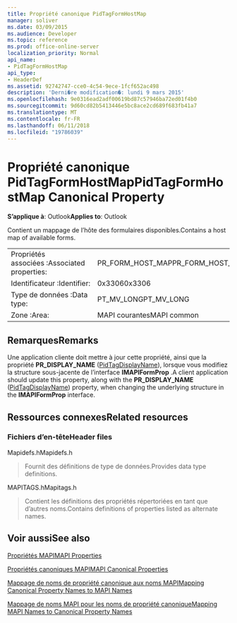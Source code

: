 ```yaml
---
title: Propriété canonique PidTagFormHostMap
manager: soliver
ms.date: 03/09/2015
ms.audience: Developer
ms.topic: reference
ms.prod: office-online-server
localization_priority: Normal
api_name:
- PidTagFormHostMap
api_type:
- HeaderDef
ms.assetid: 92742747-cce0-4c54-9ece-1fcf652ac498
description: 'Derni�re modification�: lundi 9 mars 2015'
ms.openlocfilehash: 9e0316ead2adf00619bd87c57946ba72ed01f4b0
ms.sourcegitcommit: 9d60cd82b5413446e5bc8ace2cd689f683fb41a7
ms.translationtype: MT
ms.contentlocale: fr-FR
ms.lasthandoff: 06/11/2018
ms.locfileid: "19786039"
---
```

# <a name="pidtagformhostmap-canonical-property"></a><span data-ttu-id="16584-103">Propriété canonique PidTagFormHostMap</span><span class="sxs-lookup"><span data-stu-id="16584-103">PidTagFormHostMap Canonical Property</span></span>

  
  
<span data-ttu-id="16584-104">**S’applique à**: Outlook</span><span class="sxs-lookup"><span data-stu-id="16584-104">**Applies to**: Outlook</span></span> 
  
<span data-ttu-id="16584-105">Contient un mappage de l’hôte des formulaires disponibles.</span><span class="sxs-lookup"><span data-stu-id="16584-105">Contains a host map of available forms.</span></span> 
  
|||
|:-----|:-----|
|<span data-ttu-id="16584-106">Propriétés associées :</span><span class="sxs-lookup"><span data-stu-id="16584-106">Associated properties:</span></span>  <br/> |<span data-ttu-id="16584-107">PR_FORM_HOST_MAP</span><span class="sxs-lookup"><span data-stu-id="16584-107">PR_FORM_HOST_MAP</span></span>  <br/> |
|<span data-ttu-id="16584-108">Identificateur :</span><span class="sxs-lookup"><span data-stu-id="16584-108">Identifier:</span></span>  <br/> |<span data-ttu-id="16584-109">0x3306</span><span class="sxs-lookup"><span data-stu-id="16584-109">0x3306</span></span>  <br/> |
|<span data-ttu-id="16584-110">Type de données :</span><span class="sxs-lookup"><span data-stu-id="16584-110">Data type:</span></span>  <br/> |<span data-ttu-id="16584-111">PT_MV_LONG</span><span class="sxs-lookup"><span data-stu-id="16584-111">PT_MV_LONG</span></span>  <br/> |
|<span data-ttu-id="16584-112">Zone :</span><span class="sxs-lookup"><span data-stu-id="16584-112">Area:</span></span>  <br/> |<span data-ttu-id="16584-113">MAPI courantes</span><span class="sxs-lookup"><span data-stu-id="16584-113">MAPI common</span></span>  <br/> |
   
## <a name="remarks"></a><span data-ttu-id="16584-114">Remarques</span><span class="sxs-lookup"><span data-stu-id="16584-114">Remarks</span></span>

<span data-ttu-id="16584-115">Une application cliente doit mettre à jour cette propriété, ainsi que la propriété **PR_DISPLAY_NAME** ([PidTagDisplayName](pidtagdisplayname-canonical-property.md)), lorsque vous modifiez la structure sous-jacente de l’interface **IMAPIFormProp** .</span><span class="sxs-lookup"><span data-stu-id="16584-115">A client application should update this property, along with the **PR_DISPLAY_NAME** ([PidTagDisplayName](pidtagdisplayname-canonical-property.md)) property, when changing the underlying structure in the **IMAPIFormProp** interface.</span></span> 
  
## <a name="related-resources"></a><span data-ttu-id="16584-116">Ressources connexes</span><span class="sxs-lookup"><span data-stu-id="16584-116">Related resources</span></span>

### <a name="header-files"></a><span data-ttu-id="16584-117">Fichiers d’en-tête</span><span class="sxs-lookup"><span data-stu-id="16584-117">Header files</span></span>

<span data-ttu-id="16584-118">Mapidefs.h</span><span class="sxs-lookup"><span data-stu-id="16584-118">Mapidefs.h</span></span>
  
> <span data-ttu-id="16584-119">Fournit des définitions de type de données.</span><span class="sxs-lookup"><span data-stu-id="16584-119">Provides data type definitions.</span></span>
    
<span data-ttu-id="16584-120">MAPITAGS.h</span><span class="sxs-lookup"><span data-stu-id="16584-120">Mapitags.h</span></span>
  
> <span data-ttu-id="16584-121">Contient les définitions des propriétés répertoriées en tant que d’autres noms.</span><span class="sxs-lookup"><span data-stu-id="16584-121">Contains definitions of properties listed as alternate names.</span></span>
    
## <a name="see-also"></a><span data-ttu-id="16584-122">Voir aussi</span><span class="sxs-lookup"><span data-stu-id="16584-122">See also</span></span>



[<span data-ttu-id="16584-123">Propriétés MAPI</span><span class="sxs-lookup"><span data-stu-id="16584-123">MAPI Properties</span></span>](mapi-properties.md)
  
[<span data-ttu-id="16584-124">Propriétés canoniques MAPI</span><span class="sxs-lookup"><span data-stu-id="16584-124">MAPI Canonical Properties</span></span>](mapi-canonical-properties.md)
  
[<span data-ttu-id="16584-125">Mappage de noms de propriété canonique aux noms MAPI</span><span class="sxs-lookup"><span data-stu-id="16584-125">Mapping Canonical Property Names to MAPI Names</span></span>](mapping-canonical-property-names-to-mapi-names.md)
  
[<span data-ttu-id="16584-126">Mappage de noms MAPI pour les noms de propriété canonique</span><span class="sxs-lookup"><span data-stu-id="16584-126">Mapping MAPI Names to Canonical Property Names</span></span>](mapping-mapi-names-to-canonical-property-names.md)

